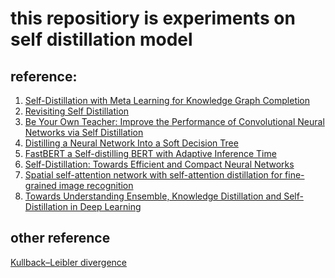 # this repositiory is experiments on self distillation model
## reference:
1. [Self-Distillation with Meta Learning for Knowledge Graph Completion](https://aclanthology.org/2022.findings-emnlp.149/)
2. [Revisiting Self Distillation](https://arxiv.org/abs/2206.08491)
3. [Be Your Own Teacher: Improve the Performance of Convolutional Neural
Networks via Self Distillation](https://arxiv.org/abs/1905.08094)
4. [Distilling a Neural Network Into a Soft Decision Tree](https://arxiv.org/abs/1711.09784)
5. [FastBERT a Self-distilling BERT with Adaptive Inference Time](https://arxiv.org/abs/2004.02178)
6. [Self-Distillation: Towards Efficient and Compact Neural Networks](https://ieeexplore.ieee.org/document/9381661)
7. [Spatial self-attention network with self-attention distillation for fine-grained image recognition](https://www.sciencedirect.com/science/article/pii/S104732032100242X)
8. [Towards Understanding Ensemble, Knowledge Distillation and Self-Distillation in Deep Learning](https://arxiv.org/abs/2012.09816)

## other reference
[Kullback–Leibler divergence](https://en.wikipedia.org/wiki/Kullback%E2%80%93Leibler_divergence)